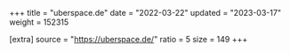 +++
title = "uberspace.de"
date = "2022-03-22"
updated = "2023-03-17"
weight = 152315

[extra]
source = "https://uberspace.de/"
ratio = 5
size = 149
+++
